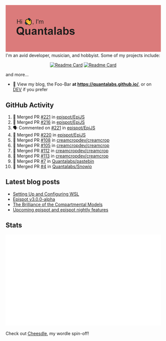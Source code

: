 <img src="header.png">
I'm an avid developer, musician, and hobbyist. Some of my projects include:
<p align='center'><a href="https://github.com/Quantalabs/EpiJS"><img src="https://github-readme-stats.vercel.app/api/pin/?username=epispot&amp;repo=EpiJS" alt="Readme Card"></a>
<a href="https://github.com/Quantalabs/NCOVDashboard"><img src="https://github-readme-stats.vercel.app/api/pin/?username=Quantalabs&amp;repo=NCOVDashboard" alt="Readme Card"></a></p>


and more...

- 📜 View my blog, the Foo-Bar **at https://quantalabs.github.io/**, or on [DEV](https://dev.to/Quantalabs) if you prefer

## GitHub Activity
<!--START_SECTION:activity-->
1. 🎉 Merged PR [#221](https://github.com/epispot/EpiJS/pull/221) in [epispot/EpiJS](https://github.com/epispot/EpiJS)
2. 🎉 Merged PR [#216](https://github.com/epispot/EpiJS/pull/216) in [epispot/EpiJS](https://github.com/epispot/EpiJS)
3. 🗣 Commented on [#221](https://github.com/epispot/EpiJS/issues/221) in [epispot/EpiJS](https://github.com/epispot/EpiJS)
4. 🎉 Merged PR [#220](https://github.com/epispot/EpiJS/pull/220) in [epispot/EpiJS](https://github.com/epispot/EpiJS)
5. 🎉 Merged PR [#108](https://github.com/creamcropdev/creamcrop/pull/108) in [creamcropdev/creamcrop](https://github.com/creamcropdev/creamcrop)
6. 🎉 Merged PR [#105](https://github.com/creamcropdev/creamcrop/pull/105) in [creamcropdev/creamcrop](https://github.com/creamcropdev/creamcrop)
7. 🎉 Merged PR [#112](https://github.com/creamcropdev/creamcrop/pull/112) in [creamcropdev/creamcrop](https://github.com/creamcropdev/creamcrop)
8. 🎉 Merged PR [#113](https://github.com/creamcropdev/creamcrop/pull/113) in [creamcropdev/creamcrop](https://github.com/creamcropdev/creamcrop)
9. 🎉 Merged PR [#7](https://github.com/Quantalabs/pastebin/pull/7) in [Quantalabs/pastebin](https://github.com/Quantalabs/pastebin)
10. 🎉 Merged PR [#4](https://github.com/Quantalabs/Snowio/pull/4) in [Quantalabs/Snowio](https://github.com/Quantalabs/Snowio)
<!--END_SECTION:activity-->

## Latest blog posts
<!-- BLOG-POST-LIST:START -->
- [Setting Up and Configuring WSL](https://dev.to/quantalabs/setting-up-and-configuring-wsl-392c)
- [Epispot v3.0.0-alpha](https://dev.to/epispot/epispot-v3-0-0-alpha-5heh)
- [The Brilliance of the Compartmental Models](https://dev.to/quantalabs/the-brilliance-of-the-compartmental-models-1j99)
- [Upcoming epispot and epispot nightly features](https://dev.to/epispot/upcoming-epispot-and-epispot-nightly-features-52ep)
<!-- BLOG-POST-LIST:END -->


## Stats
<p align="center"><img src="https://github.com/Quantalabs/github-stats/raw/master/generated/languages.svg" alt="Language Stats"><br>

Check out [Cheesdle](https://cheesdle.vercel.app), my wordle spin-off!
